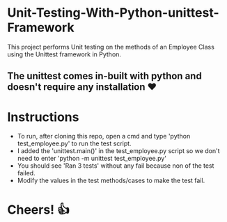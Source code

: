 # Unit-Testing-With-Python-unittest-Framework
This project performs Unit testing on the methods of an Employee Class using the Unittest framework in Python.

## The unittest comes in-built with python and doesn't require any installation ❤️

# Instructions
- To run, after cloning this repo, open a cmd and type 'python test_employee.py' to run the test script.
- I added the 'unittest.main()' in the test_employee.py script so we don't need to enter 'python -m unittest test_employee.py'
- You should see 'Ran 3 tests' without any fail because non of the test failed.
- Modify the values in the test methods/cases to make the test fail.

# Cheers! 👍


